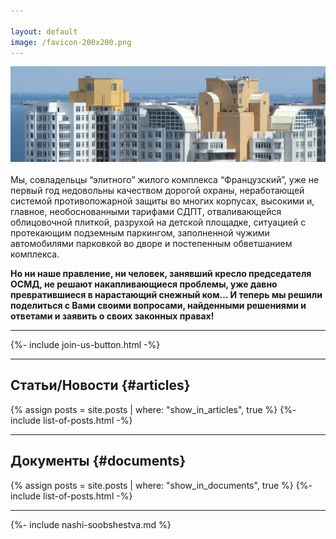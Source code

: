 ```yaml
---

layout: default
image: /favicon-200x200.png
---
```


<img src="/assets/franz22-long-1440.jpg" loading="lazy" alt="{{ site.title }}" width="1440">
<br>
<br>
Мы, совладельцы “элитного” жилого комплекса “Французский”, уже не первый год недовольны качеством дорогой охраны, неработающей системой противопожарной защиты во многих корпусах, высокими и, главное,  необоснованными тарифами СДПТ, отваливающейся облицовочной плиткой, разрухой на детской площадке, ситуацией с протекающим подземным паркингом, заполненной чужими автомобилями парковкой во дворе и постепенным обветшанием комплекса.

**Но ни наше правление, ни человек, занявший кресло председателя ОСМД, не решают накапливающиеся проблемы, уже давно превратившиеся в нарастающий снежный ком… 
И теперь мы решили поделиться с Вами своими вопросами, найденными решениями и ответами и заявить о своих законных правах!**

<hr>
{%- include join-us-button.html -%}

***

## Статьи/Новости {#articles}
  {% assign posts = site.posts | where: "show_in_articles", true %}
  {%- include list-of-posts.html -%}

***

## Документы {#documents}
  {% assign posts = site.posts | where: "show_in_documents", true %}
  {%- include list-of-posts.html -%}

***

{%- include nashi-soobshestva.md %}


